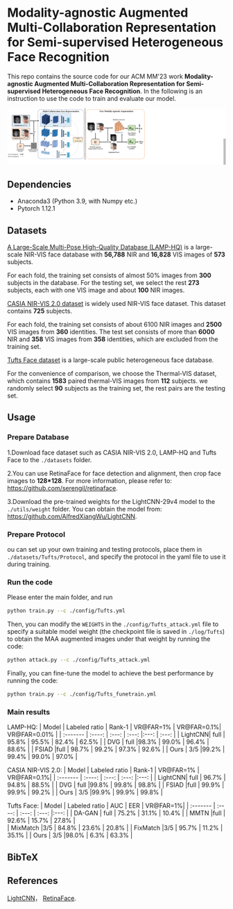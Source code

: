 # Modality-agnostic Augmented Multi-Collaboration Representation for Semi-supervised Heterogeneous Face Recognition

This repo contains the source code for our ACM MM'23 work **Modality-agnostic Augmented Multi-Collaboration Representation for Semi-supervised Heterogeneous Face Recognition**. In the following is an instruction to use the code to train and evaluate our model.

![farmework](images/faemework.png)

## Dependencies

* Anaconda3 (Python 3.9, with Numpy etc.)
* Pytorch 1.12.1

## Datasets

[A Large-Scale Multi-Pose High-Quality Database (LAMP-HQ)](https://arxiv.org/abs/1912.07809) is a large-scale NIR-VIS face database with **56,788** NIR and **16,828** VIS images of **573** subjects. 

For each fold, the training set consists of almost 50% images from **300** subjects in the database. For the testing set, we select the rest **273** subjects, each with one VIS image and about **100** NIR images.


[CASIA NIR-VIS 2.0 dataset](https://ieeexplore.ieee.org/document/6595898) is widely used NIR-VIS face  dataset. This dataset contains **725** subjects. 

For each fold, the training set consists of about 6100 NIR images and **2500** VIS images from **360** identities. The test set consists of more than **6000** NIR and **358** VIS images from **358** identities, which are excluded from the training set.

[Tufts Face dataset](https://ieeexplore.ieee.org/document/8554155) is a large-scale public heterogeneous face database.

For the convenience of comparison, we choose the Thermal-VIS dataset, which contains **1583** paired thermal-VIS images from **112** subjects. we randomly select **90** subjects as the training set, the rest pairs are the testing set.

## Usage

### Prepare Database

1.Download face dataset such as CASIA NIR-VIS 2.0, LAMP-HQ and Tufts Face to the `./datasets` folder.

2.You can use RetinaFace for face detection and alignment, then crop face images to **128*128**. For more information, please refer to: https://github.com/serengil/retinaface.

3.Download the pre-trained weights for the LightCNN-29v4 model to the `./utils/weight` folder. You can obtain the model from: https://github.com/AlfredXiangWu/LightCNN.

### Prepare Protocol

ou can set up your own training and testing protocols, place them in `./datasets/Tufts/Protocol`, and specify the protocol in the yaml file to use it during training.

### Run the code

Please enter the main folder, and run
```bash
python train.py --c ./config/Tufts.yml
```

Then, you can modify the `WEIGHTS` in the `./config/Tufts_attack.yml` file to specify a suitable model weight (the checkpoint file is saved in `./log/Tufts`) to obtain the MAA augmented images under that weight by running the code:
```bash
python attack.py --c ./config/Tufts_attack.yml
```

Finally, you can fine-tune the model to achieve the best performance by running the code:
```bash
python train.py --c ./config/Tufts_funetrain.yml
```

### Main results

LAMP-HQ:
|   Model | Labeled ratio | Rank-1 | VR@FAR=1%   | VR@FAR=0.1%| VR@FAR=0.01% | 
| :------- | :----: | :---: | :---: |:---: | :---: | 
| LightCNN| full | 95.8% | 95.5% | 82.4% | 62.5% |
| DVG | full |98.3% |    99.0%    |    96.4%  |    88.6%  | 
| FSIAD |full | 98.7% |    99.2%    |    97.3%  |    92.6%  | 
| Ours | 3/5 |99.2% |    99.4%    |    99.0%  |    97.0%  |

CASIA NIR-VIS 2.0:
|   Model | Labeled ratio | Rank-1 | VR@FAR=1%   | VR@FAR=0.1%|
| :------- | :----: | :---: | :---: |:---: | 
| LightCNN| full | 96.7% | 94.8% | 88.5% |
| DVG | full |99.8% |    99.8%    |    98.8%  |
| FSIAD |full | 99.9% |    99.9%    |    99.2%  |
| Ours | 3/5 |99.9% |    99.9%    |    99.8%  |

Tufts Face:
|   Model | Labeled ratio | AUC | EER  | VR@FAR=1%|
| :------- | :----: | :---: | :---: |:---: | 
| DA-GAN | full | 75.2% | 31.1% | 10.4% |
| MMTN |full | 92.6% |    15.7%    |  27.8%  |  
| MixMatch |3/5 | 84.8% |    23.6%    |    20.8%  |
| FixMatch |3/5 | 95.7% |    11.2%    |    35.1%  |
| Ours | 3/5 |98.0% |    6.3%    |    63.3%  |


## BibTeX

## References

[LightCNN](https://github.com/AlfredXiangWu/LightCNN)，
[RetinaFace](https://github.com/serengil/retinaface).
